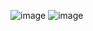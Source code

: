 ![image](https://github.com/user-attachments/assets/0e1fd080-5c7a-4d66-bf59-ef9fa30a510f)
![image](https://github.com/user-attachments/assets/849275a3-8108-408e-97c7-de503715de24)
